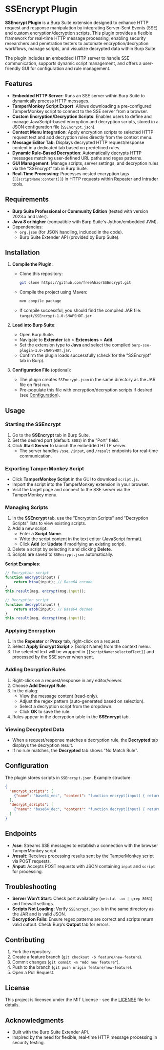 # SSEncrypt Plugin

**SSEncrypt Plugin** is a Burp Suite extension designed to enhance HTTP request and response manipulation by integrating Server-Sent Events (SSE) and custom encryption/decryption scripts. This plugin provides a flexible framework for real-time HTTP message processing, enabling security researchers and penetration testers to automate encryption/decryption workflows, manage scripts, and visualize decrypted data within Burp Suite.

The plugin includes an embedded HTTP server to handle SSE communication, supports dynamic script management, and offers a user-friendly GUI for configuration and rule management.

## Features

- **Embedded HTTP Server**: Runs an SSE server within Burp Suite to dynamically process HTTP messages.
- **TamperMonkey Script Export**: Allows downloading a pre-configured TamperMonkey script to connect to the SSE server from a browser.
- **Custom Encryption/Decryption Scripts**: Enables users to define and manage JavaScript-based encryption and decryption scripts, stored in a JSON configuration file (`SSEncrypt.json`).
- **Context Menu Integration**: Apply encryption scripts to selected HTTP request text and add decryption rules directly from the context menu.
- **Message Editor Tab**: Displays decrypted HTTP request/response content in a dedicated tab based on predefined rules.
- **Dynamic Rule-Based Decryption**: Automatically decrypts HTTP messages matching user-defined URL paths and regex patterns.
- **GUI Management**: Manage scripts, server settings, and decryption rules via the "SSEncrypt" tab in Burp Suite.
- **Real-Time Processing**: Processes nested encryption tags (`[[scriptName:content]]`) in HTTP requests within Repeater and Intruder tools.

## Requirements

- **Burp Suite Professional or Community Edition** (tested with version 2023.x and later).
- **Java 8 or higher** (compatible with Burp Suite's Jython/embedded JVM).
- Dependencies:
  - `org.json` (for JSON handling, included in the code).
  - Burp Suite Extender API (provided by Burp Suite).

## Installation

1. **Compile the Plugin**:
   - Clone this repository:
     ```bash
     git clone https://github.com/freeAhao/SSEncrypt.git
     ```
   - Compile the project using Maven:
     ```bash
     mvn compile package
     ```
   - If compile successful, you should find the compiled JAR file: `target/SSEncrypt-1.0-SNAPSHOT.jar`

2. **Load into Burp Suite**:
   - Open Burp Suite.
   - Navigate to **Extender** tab > **Extensions** > **Add**.
   - Set the extension type to **Java** and select the compiled `burp-sse-plugin-1.0-SNAPSHOT.jar`.
   - Confirm the plugin loads successfully (check for the "SSEncrypt" tab in Burp).

3. **Configuration File** (optional):
   - The plugin creates `SSEncrypt.json` in the same directory as the JAR file on first run.
   - Pre-populate this file with encryption/decryption scripts if desired (see [Configuration](#configuration)).

## Usage

### Starting the SSEncrypt
1. Go to the **SSEncrypt** tab in Burp Suite.
2. Set the desired port (default: `8081`) in the "Port" field.
3. Click **Start Server** to launch the embedded HTTP server.
   - The server handles `/sse`, `/input`, and `/result` endpoints for real-time communication.

### Exporting TamperMonkey Script
- Click **TamperMonkey Script** in the GUI to download `script.js`.
- Import the script into the TamperMonkey extension in your browser.
- Visit the target page and connect to the SSE server via the TamperMonkey menu.

### Managing Scripts
1. In the **SSEncrypt** tab, use the "Encryption Scripts" and "Decryption Scripts" lists to view existing scripts.
2. Add a new script:
   - Enter a **Script Name**.
   - Write the script content in the text editor (JavaScript format).
   - Click **Add** (or **Update** if modifying an existing script).
3. Delete a script by selecting it and clicking **Delete**.
4. Scripts are saved to `SSEncrypt.json` automatically.

**Script Examples**:
```javascript
// Encryption script
function encrypt(input) {
    return btoa(input); // Base64 encode
}
this.result(msg, encrypt(msg.input));
```

```javascript
// Decryption script
function decrypt(input) {
    return atob(input); // Base64 decode
}
this.result(msg, decrypt(msg.input));
```

### Applying Encryption
1. In the **Repeater** or **Proxy** tab, right-click on a request.
2. Select **Apply Encrypt Script** > [Script Name] from the context menu.
3. The selected text will be wrapped in `[[scriptName:selectedText]]` and processed by the SSE server when sent.

### Adding Decryption Rules
1. Right-click on a request/response in any editor/viewer.
2. Choose **Add Decrypt Rule**.
3. In the dialog:
   - View the message content (read-only).
   - Adjust the regex pattern (auto-generated based on selection).
   - Select a decryption script from the dropdown.
   - Click **OK** to save the rule.
4. Rules appear in the decryption table in the **SSEncrypt** tab.

### Viewing Decrypted Data
- When a request/response matches a decryption rule, the **Decrypted** tab displays the decryption result.
- If no rule matches, the **Decrypted** tab shows "No Match Rule".

## Configuration

The plugin stores scripts in `SSEncrypt.json`. Example structure:
```json
{
  "encrypt_scripts": [
    {"name": "base64_enc", "content": "function encrypt(input) { return btoa(input); } this.result(msg, encrypt(msg.input));"}
  ],
  "decrypt_scripts": [
    {"name": "base64_dec", "content": "function decrypt(input) { return atob(input); } this.result(msg, decrypt(msg.input));"}
  ]
}
```

## Endpoints

- **/sse**: Streams SSE messages to establish a connection with the browser TamperMonkey script.
- **/result**: Receives processing results sent by the TamperMonkey script via POST requests.
- **/input**: Accepts POST requests with JSON containing `input` and `script` for processing.

## Troubleshooting

- **Server Won’t Start**: Check port availability (`netstat -an | grep 8081`) and firewall settings.
- **Scripts Not Loading**: Verify `SSEncrypt.json` is in the same directory as the JAR and is valid JSON.
- **Decryption Fails**: Ensure regex patterns are correct and scripts return valid output. Check Burp’s **Output** tab for errors.

## Contributing

1. Fork the repository.
2. Create a feature branch (`git checkout -b feature/new-feature`).
3. Commit changes (`git commit -m "Add new feature"`).
4. Push to the branch (`git push origin feature/new-feature`).
5. Open a Pull Request.

## License

This project is licensed under the MIT License - see the [LICENSE](LICENSE) file for details.

## Acknowledgments

- Built with the Burp Suite Extender API.
- Inspired by the need for flexible, real-time HTTP message processing in security testing.

